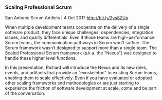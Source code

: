 ### Scaling Professional Scrum
San Antonio Scrum Addicts | 4 Oct 2017
http://bit.ly/2ys8ZUo

When multiple development teams cooperate on the delivery of a single software product, they face unique challenges: dependencies, integration issues, and quality differentials. Even if those teams are high-performance Scrum teams, the communication pathways in Scrum won't suffice. The Scrum framework wasn't designed to support more than a single team. The Scaled Professional Scrum framework (a.k.a. the "Nexus") was designed to handle these higher level functions.

In this presentation, Richard will introduce the Nexus and its new roles, events, and artifacts that provide an "exoskeleton" to existing Scrum teams, enabling them to scale effectively. Even if you have evaluated or adopted other scaling frameworks and methodologies or are just starting to experience the friction of software development at scale, come and be part of the conversation.